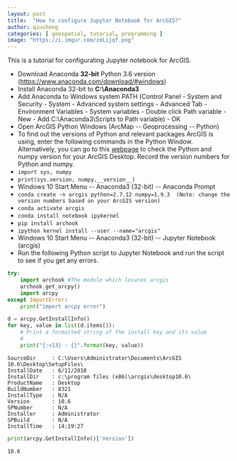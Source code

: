 ```yaml
---
layout: post
title:  "How to configure Jupyter Notebook for ArcGIS?"
author: qiusheng
categories: [ geospatial, tutorial, programming ]
image: "https://i.imgur.com/zeLijqf.png"
---
```


This is a tutorial for configurating Jupyter notebook for ArcGIS. 

* Download Anaconda **32-bit** Python 3.6 version (https://www.anaconda.com/download/#windows)
* Install Anaconda 32-bit to **C:\Anaconda3**
* Add Anaconda to Windows system PATH (Control Panel - System and Security - System - Advanced system settings - Advanced Tab - Environment Variables - System variables -  Double click Path variable - New - Add C:\Anaconda3\Scripts to Path variable) - OK
* Open ArcGIS Python Windows (ArcMap -- Geoprocessing -- Python)
* To find out the versions of Python and relevant packages ArcGIS is using, enter the following commands in the Python Window. Alternatively, you can go to this [webpage](https://support.esri.com/en/technical-article/000013224) to check the Python and numpy version for your ArcGIS Desktop. Record the version numbers for Python and numpy.
* `import sys, numpy`
* `print(sys.version, numpy.__version__)`
* Windows 10 Start Menu -- Anaconda3 (32-bit) -- Anaconda Prompt
* `conda create -n arcgis python=2.7.12 numpy=1.9.3  (Note: change the version numbers based on your ArcGIS version)`
* `conda activate arcgis`
* `conda install notebook ipykernel`
* `pip install archook`
* `ipython kernel install --user --name="arcgis"`
* Windows 10 Start Menu -- Anaconda3 (32-bit) -- Jupyter Notebook (arcgis)
* Run the following Python script to Jupyter Notebook and run the script to see if you get any errors.  


```python
try:
    import archook #The module which locates arcgis
    archook.get_arcpy()
    import arcpy
except ImportError:
    print("import arcpy error")
```


```python
d = arcpy.GetInstallInfo()
for key, value in list(d.items()):
    # Print a formatted string of the install key and its value
    #
    print("{:<13} : {}".format(key, value))
```

    SourceDir     : C:\Users\Administrator\Documents\ArcGIS 10.6\Desktop\SetupFiles\
    InstallDate   : 6/11/2018
    InstallDir    : c:\program files (x86)\arcgis\desktop10.6\
    ProductName   : Desktop
    BuildNumber   : 8321
    InstallType   : N/A
    Version       : 10.6
    SPNumber      : N/A
    Installer     : Administrator
    SPBuild       : N/A
    InstallTime   : 14:19:27



```python
print(arcpy.GetInstallInfo()['Version'])
```

    10.6